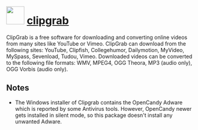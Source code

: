 # <img src="https://cdn.jsdelivr.net/gh/chocolatey/chocolatey-coreteampackages@6e9a022dd8e41ec09862dfb2d3aafa99a9d9ecf3/icons/clipgrab.png" width="48" height="48"/> [clipgrab](https://chocolatey.org/packages/clipgrab)


ClipGrab is a free software for downloading and converting online videos from many sites like YouTube or Vimeo. ClipGrab can download from the following sites: YouTube, Clipfish, Collegehumor, Dailymotion, MyVideo, MySpass, Sevenload, Tudou, Vimeo. Downloaded videos can be converted to the following file formats: WMV, MPEG4, OGG Theora, MP3 (audio only), OGG Vorbis (audio only).

## Notes

- The Windows installer of Clipgrab contains the OpenCandy Adware which is reported by some Antivirus tools. However, OpenCandy newer gets installed in silent mode, so this package doesn't install any unwanted Adware.

